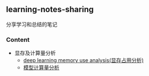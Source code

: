 ## learning-notes-sharing
分享学习和总结的笔记

### Content
- 显存及计算量分析
  - [deep learning memory use analysis(显存占用分析)](https://github.com/rentainhe/learning-notes-sharing/blob/master/memory%20use/deep%20learning%20memory%20analysis.md)
  - [模型计算量分析](https://github.com/rentainhe/learning-notes-sharing/blob/master/memory%20use/computation%20analysis.md)
